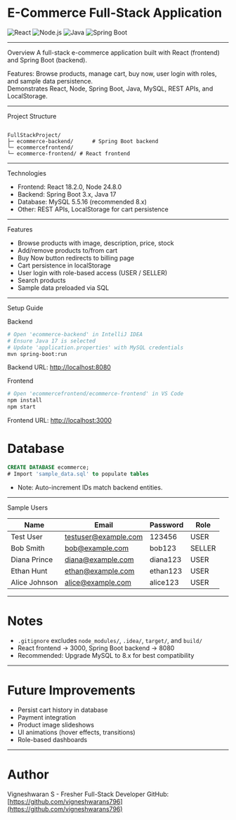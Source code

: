 
# E-Commerce Full-Stack Application

![React](https://img.shields.io/badge/React-18.2.0-blue?logo=react) 
![Node.js](https://img.shields.io/badge/Node-24.8.0-green?logo=node.js)
![Java](https://img.shields.io/badge/Java-17-orange?logo=java)
![Spring Boot](https://img.shields.io/badge/Spring%20Boot-3.x-brightgreen)

---

 Overview
A full-stack e-commerce application built with React (frontend) and Spring Boot (backend).  

Features: Browse products, manage cart, buy now, user login with roles, and sample data persistence.  
Demonstrates React, Node, Spring Boot, Java, MySQL, REST APIs, and LocalStorage.

---

 Project Structure
```

FullStackProject/
├─ ecommerce-backend/      # Spring Boot backend
└─ ecommercefrontend/
└─ ecommerce-frontend/ # React frontend

````

---

 Technologies
- Frontend: React 18.2.0, Node 24.8.0  
- Backend: Spring Boot 3.x, Java 17  
- Database: MySQL 5.5.16 (recommended 8.x)  
- Other: REST APIs, LocalStorage for cart persistence

---

Features
- Browse products with image, description, price, stock  
- Add/remove products to/from cart  
- Buy Now button redirects to billing page  
- Cart persistence in localStorage  
- User login with role-based access (USER / SELLER)  
- Search products  
- Sample data preloaded via SQL

---

 Setup Guide

 Backend
```bash
# Open 'ecommerce-backend' in IntelliJ IDEA
# Ensure Java 17 is selected
# Update 'application.properties' with MySQL credentials
mvn spring-boot:run
````

Backend URL: [http://localhost:8080](http://localhost:8080)

 Frontend

```bash
# Open 'ecommercefrontend/ecommerce-frontend' in VS Code
npm install
npm start
```

Frontend URL: [http://localhost:3000](http://localhost:3000)

# Database

```sql
CREATE DATABASE ecommerce;
# Import 'sample_data.sql' to populate tables
```

* Note: Auto-increment IDs match backend entities.

---

 Sample Users

| Name          | Email                                               | Password | Role   |
| ------------- | --------------------------------------------------- | -------- | ------ |
| Test User     | [testuser@example.com](mailto:testuser@example.com) | 123456   | USER   |
| Bob Smith     | [bob@example.com](mailto:bob@example.com)           | bob123   | SELLER |
| Diana Prince  | [diana@example.com](mailto:diana@example.com)       | diana123 | USER   |
| Ethan Hunt    | [ethan@example.com](mailto:ethan@example.com)       | ethan123 | USER   |
| Alice Johnson | [alice@example.com](mailto:alice@example.com)       | alice123 | USER   |

---

# Notes

* `.gitignore` excludes `node_modules/`, `.idea/`, `target/`, and `build/`
* React frontend → 3000, Spring Boot backend → 8080
* Recommended: Upgrade MySQL to 8.x for best compatibility

---

# Future Improvements

* Persist cart history in database
* Payment integration
* Product image slideshows
* UI animations (hover effects, transitions)
* Role-based dashboards

---

# Author

Vigneshwaran S - Fresher Full-Stack Developer
GitHub: [https://github.com/vigneshwarans796](https://github.com/vigneshwarans796)

